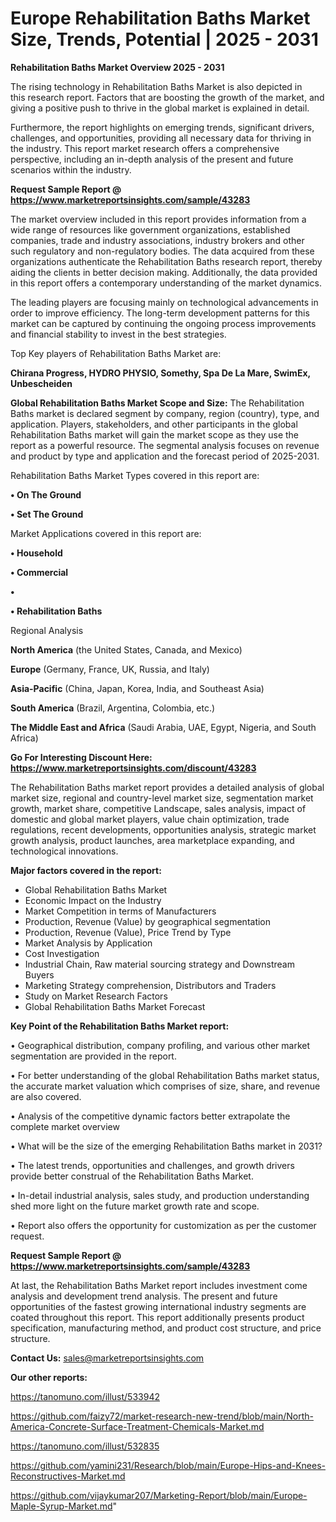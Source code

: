 # Europe Rehabilitation Baths Market Size, Trends, Potential | 2025 - 2031

<Strong> Rehabilitation Baths Market Overview 2025 - 2031</strong>

The rising technology in Rehabilitation Baths Market is also depicted in this research report. Factors that are boosting the growth of the market, and giving a positive push to thrive in the global market is explained in detail.

Furthermore, the report highlights on emerging trends, significant drivers, challenges, and opportunities, providing all necessary data for thriving in the industry. This report market research offers a comprehensive perspective, including an in-depth analysis of the present and future scenarios within the industry.

<strong>Request Sample Report @ <a href=https://www.marketreportsinsights.com/sample/43283>https://www.marketreportsinsights.com/sample/43283</a></strong>

The market overview included in this report provides information from a wide range of resources like government organizations, established companies, trade and industry associations, industry brokers and other such regulatory and non-regulatory bodies. The data acquired from these organizations authenticate the Rehabilitation Baths research report, thereby aiding the clients in better decision making. Additionally, the data provided in this report offers a contemporary understanding of the market dynamics.

The leading players are focusing mainly on technological advancements in order to improve efficiency. The long-term development patterns for this market can be captured by continuing the ongoing process improvements and financial stability to invest in the best strategies.

Top Key players of Rehabilitation Baths Market are:

<strong>Chirana Progress, HYDRO PHYSIO, Somethy, Spa De La Mare, SwimEx, Unbescheiden</strong>

<strong><b>Global Rehabilitation Baths Market Scope and Size:</b></strong>
The Rehabilitation Baths market is declared segment by company, region (country), type, and application. Players, stakeholders, and other participants in the global Rehabilitation Baths market will gain the market scope as they use the report as a powerful resource. The segmental analysis focuses on revenue and product by type and application and the forecast period of 2025-2031.

Rehabilitation Baths Market Types covered in this report are:

<strong>•  On The Ground

•  Set The Ground</strong>

Market Applications covered in this report are:

<strong>•  Household

•  Commercial

•  

•  Rehabilitation Baths</strong> 

Regional Analysis

<strong>North America</strong> (the United States, Canada, and Mexico)

<strong>Europe</strong> (Germany, France, UK, Russia, and Italy)

<strong>Asia-Pacific</strong> (China, Japan, Korea, India, and Southeast Asia)

<strong>South America</strong> (Brazil, Argentina, Colombia, etc.)

<strong>The Middle East and Africa</strong> (Saudi Arabia, UAE, Egypt, Nigeria, and South Africa)

<strong>Go For Interesting Discount Here: <a href=https://www.marketreportsinsights.com/discount/43283>https://www.marketreportsinsights.com/discount/43283</a></strong>

The Rehabilitation Baths market report provides a detailed analysis of global market size, regional and country-level market size, segmentation market growth, market share, competitive Landscape, sales analysis, impact of domestic and global market players, value chain optimization, trade regulations, recent developments, opportunities analysis, strategic market growth analysis, product launches, area marketplace expanding, and technological innovations.

<strong><b>Major factors covered in the report:</b></strong>
<ul>
  <li>Global Rehabilitation Baths Market </li>
  <li>Economic Impact on the Industry</li>
  <li>Market Competition in terms of Manufacturers</li>
  <li>Production, Revenue (Value) by geographical segmentation</li>
  <li>Production, Revenue (Value), Price Trend by Type</li>
  <li>Market Analysis by Application</li>
  <li>Cost Investigation</li>
  <li>Industrial Chain, Raw material sourcing strategy and Downstream Buyers</li>
  <li>Marketing Strategy comprehension, Distributors and Traders</li>
  <li>Study on Market Research Factors</li>
  <li>Global Rehabilitation Baths Market Forecast</li>
</ul>

<strong><b>Key Point of the Rehabilitation Baths Market report:</b></strong>

• Geographical distribution, company profiling, and various other market segmentation are provided in the report.

• For better understanding of the global Rehabilitation Baths market status, the accurate market valuation which comprises of size, share, and revenue are also covered.

• Analysis of the competitive dynamic factors better extrapolate the complete market overview

• What will be the size of the emerging Rehabilitation Baths market in 2031?

• The latest trends, opportunities and challenges, and growth drivers provide better construal of the Rehabilitation Baths Market.

• In-detail industrial analysis, sales study, and production understanding shed more light on the future market growth rate and scope.

• Report also offers the opportunity for customization as per the customer request.

<strong>Request Sample Report @ <a href=https://www.marketreportsinsights.com/sample/43283>https://www.marketreportsinsights.com/sample/43283</a></strong>

At last, the Rehabilitation Baths Market report includes investment come analysis and development trend analysis. The present and future opportunities of the fastest growing international industry segments are coated throughout this report. This report additionally presents product specification, manufacturing method, and product cost structure, and price structure.

<strong>Contact Us:</strong>
sales@marketreportsinsights.com

<strong>Our other reports:</strong>

<a href=https://tanomuno.com/illust/533942>https://tanomuno.com/illust/533942</a>

<a href=https://github.com/faizy72/market-research-new-trend/blob/main/North-America-Concrete-Surface-Treatment-Chemicals-Market.md>https://github.com/faizy72/market-research-new-trend/blob/main/North-America-Concrete-Surface-Treatment-Chemicals-Market.md</a>

<a href=https://tanomuno.com/illust/532835>https://tanomuno.com/illust/532835</a>

<a href=https://github.com/yamini231/Research/blob/main/Europe-Hips-and-Knees-Reconstructives-Market.md>https://github.com/yamini231/Research/blob/main/Europe-Hips-and-Knees-Reconstructives-Market.md</a>

<a href=https://github.com/vijaykumar207/Marketing-Report/blob/main/Europe-Maple-Syrup-Market.md>https://github.com/vijaykumar207/Marketing-Report/blob/main/Europe-Maple-Syrup-Market.md</a>"
